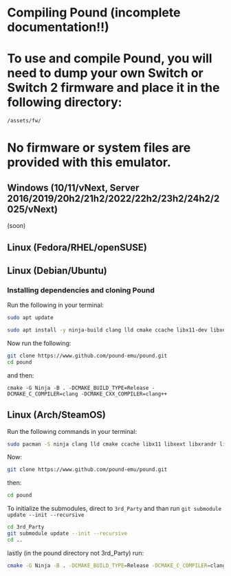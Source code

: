 # Compiling Pound (incomplete documentation!!)

# To use and compile Pound, you will need to **dump your own Switch or Switch 2 firmware** and place it in the following directory:

```
/assets/fw/
```

# No firmware or system files are provided with this emulator.

## Windows (10/11/vNext, Server 2016/2019/20h2/21h2/2022/22h2/23h2/24h2/2025/vNext)
(soon)

## Linux (Fedora/RHEL/openSUSE)

## Linux (Debian/Ubuntu)

### Installing dependencies and cloning Pound

Run the following in your terminal:

```bash
sudo apt update

sudo apt install -y ninja-build clang lld cmake ccache libx11-dev libxext-dev libxrandr-dev libxcursor-dev libxi-dev libxinerama-dev libwayland-dev libxkbcommon-dev wayland-protocols git
```

Now run the following:

```bash
git clone https://www.github.com/pound-emu/pound.git
cd pound
```

and then:

`cmake -G Ninja -B . -DCMAKE_BUILD_TYPE=Release -DCMAKE_C_COMPILER=clang -DCMAKE_CXX_COMPILER=clang++`

## Linux (Arch/SteamOS)

Run the following commands in your terminal:

```bash
sudo pacman -S ninja clang lld cmake ccache libx11 libxext libxrandr libxcursor libxi libxinerama libxkbcommon wayland-protocols git

```

Now:

```bash
git clone https://www.github.com/pound-emu/pound.git
```

then:

```bash
cd pound
```

To initialize the submodules, direct to ``3rd_Party`` and than run ``git submodule update --init --recursive``

```bash
cd 3rd_Party
git submodule update --init --recursive
cd ..
```

lastly (in the pound directory not 3rd_Party) run:

```bash
cmake -G Ninja -B . -DCMAKE_BUILD_TYPE=Release -DCMAKE_C_COMPILER=clang -DCMAKE_CXX_COMPILER=clang++
```
